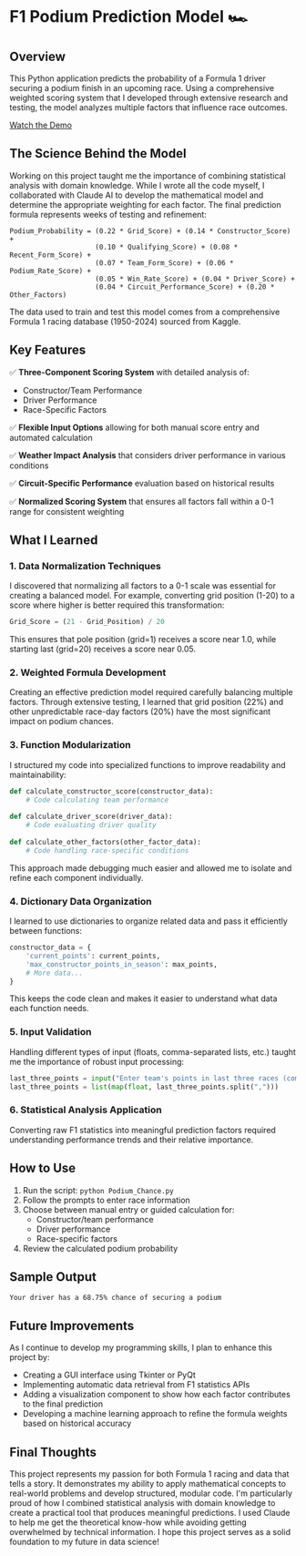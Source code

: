 # F1 Podium Prediction Model 🏎️

## Overview
This Python application predicts the probability of a Formula 1 driver securing a podium finish in an upcoming race. Using a comprehensive weighted scoring system that I developed through extensive research and testing, the model analyzes multiple factors that influence race outcomes.

[Watch the Demo](https://github.com/cris-mbici/podium_probability/raw/main/probability_demo.mp4)

## The Science Behind the Model

Working on this project taught me the importance of combining statistical analysis with domain knowledge. While I wrote all the code myself, I collaborated with Claude AI to develop the mathematical model and determine the appropriate weighting for each factor. The final prediction formula represents weeks of testing and refinement:

```
Podium_Probability = (0.22 * Grid_Score) + (0.14 * Constructor_Score) + 
                     (0.10 * Qualifying_Score) + (0.08 * Recent_Form_Score) + 
                     (0.07 * Team_Form_Score) + (0.06 * Podium_Rate_Score) + 
                     (0.05 * Win_Rate_Score) + (0.04 * Driver_Score) + 
                     (0.04 * Circuit_Performance_Score) + (0.20 * Other_Factors)
```

The data used to train and test this model comes from a comprehensive Formula 1 racing database (1950-2024) sourced from Kaggle.

## Key Features

✅ **Three-Component Scoring System** with detailed analysis of:
  - Constructor/Team Performance
  - Driver Performance 
  - Race-Specific Factors

✅ **Flexible Input Options** allowing for both manual score entry and automated calculation

✅ **Weather Impact Analysis** that considers driver performance in various conditions

✅ **Circuit-Specific Performance** evaluation based on historical results

✅ **Normalized Scoring System** that ensures all factors fall within a 0-1 range for consistent weighting

## What I Learned

### 1. **Data Normalization Techniques**
I discovered that normalizing all factors to a 0-1 scale was essential for creating a balanced model. For example, converting grid position (1-20) to a score where higher is better required this transformation:
```python
Grid_Score = (21 - Grid_Position) / 20
```
This ensures that pole position (grid=1) receives a score near 1.0, while starting last (grid=20) receives a score near 0.05.

### 2. **Weighted Formula Development**
Creating an effective prediction model required carefully balancing multiple factors. Through extensive testing, I learned that grid position (22%) and other unpredictable race-day factors (20%) have the most significant impact on podium chances.

### 3. **Function Modularization**
I structured my code into specialized functions to improve readability and maintainability:
```python
def calculate_constructor_score(constructor_data):
    # Code calculating team performance
    
def calculate_driver_score(driver_data):
    # Code evaluating driver quality
    
def calculate_other_factors(other_factor_data):
    # Code handling race-specific conditions
```
This approach made debugging much easier and allowed me to isolate and refine each component individually.

### 4. **Dictionary Data Organization**
I learned to use dictionaries to organize related data and pass it efficiently between functions:
```python
constructor_data = {
    'current_points': current_points,
    'max_constructor_points_in_season': max_points,
    # More data...
}
```
This keeps the code clean and makes it easier to understand what data each function needs.

### 5. **Input Validation**
Handling different types of input (floats, comma-separated lists, etc.) taught me the importance of robust input processing:
```python
last_three_points = input("Enter team's points in last three races (comma-separated): ")
last_three_points = list(map(float, last_three_points.split(",")))
```

### 6. **Statistical Analysis Application**
Converting raw F1 statistics into meaningful prediction factors required understanding performance trends and their relative importance.

## How to Use

1. Run the script: `python Podium_Chance.py`
2. Follow the prompts to enter race information
3. Choose between manual entry or guided calculation for:
   - Constructor/team performance
   - Driver performance
   - Race-specific factors
4. Review the calculated podium probability

## Sample Output

```
Your driver has a 68.75% chance of securing a podium
```

## Future Improvements

As I continue to develop my programming skills, I plan to enhance this project by:

- Creating a GUI interface using Tkinter or PyQt
- Implementing automatic data retrieval from F1 statistics APIs
- Adding a visualization component to show how each factor contributes to the final prediction
- Developing a machine learning approach to refine the formula weights based on historical accuracy

## Final Thoughts

This project represents my passion for both Formula 1 racing and data that tells a story. It demonstrates my ability to apply mathematical concepts to real-world problems and develop structured, modular code. I'm particularly proud of how I combined statistical analysis with domain knowledge to create a practical tool that produces meaningful predictions.
I used Claude to help me get the theoretical know-how while avoiding getting overwhelmed by technical information. I hope this project serves as a solid foundation to my future in data science!
